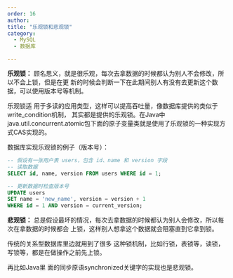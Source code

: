 ```yaml
---
order: 16
author: 
title: "乐观锁和悲观锁"
category:
  - MySQL 
  - 数据库

---
```


**乐观锁：**
顾名思义，就是很乐观，每次去拿数据的时候都认为别人不会修改，所以不会上锁，但是在更 新的时候会判断一下在此期间别人有没有去更新这个数据，可以使用版本号等机制。

乐观锁适 用于多读的应用类型，这样可以提高吞吐量，像数据库提供的类似于write_condition机制， 其实都是提供的乐观锁。在Java中java.util.concurrent.atomic包下面的原子变量类就是使用了乐观锁的一种实现方式CAS实现的。

数据库实现乐观锁的例子（版本号）：

```sql
-- 假设有一张用户表 users，包含 id、name 和 version 字段
-- 读取数据
SELECT id, name, version FROM users WHERE id = 1;

-- 更新数据时检查版本号
UPDATE users
SET name = 'new_name', version = version + 1
WHERE id = 1 AND version = current_version;
```

**悲观锁：**
总是假设最坏的情况，每次去拿数据的时候都认为别人会修改，所以每次在拿数据的时候都会 上锁，这样别人想拿这个数据就会阻塞直到它拿到锁。

传统的关系型数据库里边就用到了很多 这种锁机制，比如行锁，表锁等，读锁，写锁等，都是在做操作之前先上锁。

再比如Java里 面的同步原语synchronized关键字的实现也是悲观锁。

